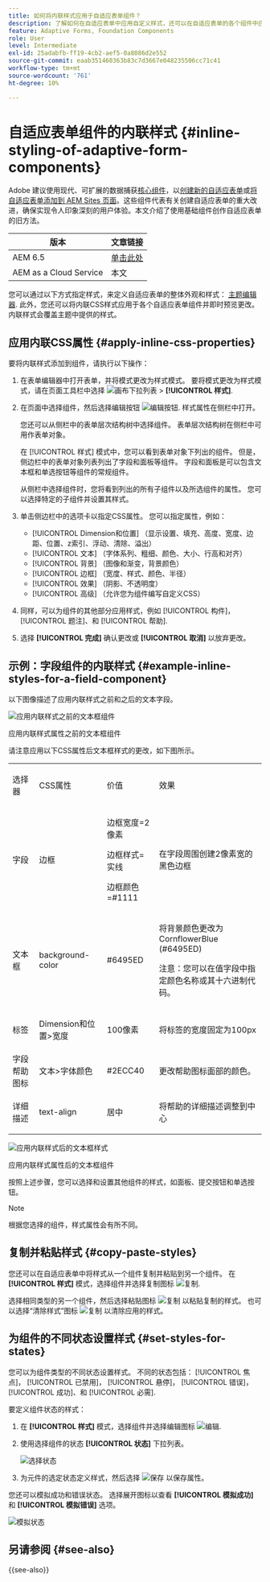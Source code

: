 ```yaml
---
title: 如何将内联样式应用于自适应表单组件？
description: 了解如何在自适应表单中应用自定义样式，还可以在自适应表单的各个组件中应用内联CSS属性。
feature: Adaptive Forms, Foundation Components
role: User
level: Intermediate
exl-id: 25adabfb-ff19-4cb2-aef5-0a8086d2e552
source-git-commit: eaab351460363b83c7d3667e048235506cc71c41
workflow-type: tm+mt
source-wordcount: '761'
ht-degree: 10%

---
```


# 自适应表单组件的内联样式 {#inline-styling-of-adaptive-form-components}

<span class="preview">Adobe 建议使用现代、可扩展的数据捕获[核心组件](https://experienceleague.adobe.com/docs/experience-manager-core-components/using/adaptive-forms/introduction.html)，以[创建新的自适应表单](/help/forms/creating-adaptive-form-core-components.md)或[将自适应表单添加到 AEM Sites 页面](/help/forms/create-or-add-an-adaptive-form-to-aem-sites-page.md)。这些组件代表有关创建自适应表单的重大改进，确保实现令人印象深刻的用户体验。本文介绍了使用基础组件创作自适应表单的旧方法。</span>

| 版本 | 文章链接 |
| -------- | ---------------------------- |
| AEM 6.5 | [单击此处](https://experienceleague.adobe.com/docs/experience-manager-65/forms/adaptive-forms-basic-authoring/inline-style-adaptive-forms.html) |
| AEM as a Cloud Service | 本文 |

您可以通过以下方式指定样式，来定义自适应表单的整体外观和样式： [主题编辑器](themes.md). 此外，您还可以将内联CSS样式应用于各个自适应表单组件并即时预览更改。 内联样式会覆盖主题中提供的样式。

## 应用内联CSS属性 {#apply-inline-css-properties}

要将内联样式添加到组件，请执行以下操作：

1. 在表单编辑器中打开表单，并将模式更改为样式模式。 要将模式更改为样式模式，请在页面工具栏中选择 ![画布下拉列表](assets/Smock_ChevronDown.svg) > **[!UICONTROL 样式]**.
1. 在页面中选择组件，然后选择编辑按钮 ![编辑按钮](assets/edit.svg). 样式属性在侧栏中打开。

   您还可以从侧栏中的表单层次结构树中选择组件。 表单层次结构树在侧栏中可用作表单对象。

   在 [!UICONTROL 样式] 模式中，您可以看到表单对象下列出的组件。 但是，侧边栏中的表单对象列表列出了字段和面板等组件。 字段和面板是可以包含文本框和单选按钮等组件的常规组件。

   从侧栏中选择组件时，您将看到列出的所有子组件以及所选组件的属性。 您可以选择特定的子组件并设置其样式。

1. 单击侧边栏中的选项卡以指定CSS属性。 您可以指定属性，例如：

   * [!UICONTROL Dimension和位置] （显示设置、填充、高度、宽度、边距、位置、z索引、浮动、清除、溢出）
   * [!UICONTROL 文本] （字体系列、粗细、颜色、大小、行高和对齐）
   * [!UICONTROL 背景] （图像和渐变，背景颜色）
   * [!UICONTROL 边框] （宽度、样式、颜色、半径）
   * [!UICONTROL 效果] （阴影、不透明度）
   * [!UICONTROL 高级] （允许您为组件编写自定义CSS）

1. 同样，可以为组件的其他部分应用样式，例如 [!UICONTROL 构件]， [!UICONTROL 题注]、和 [!UICONTROL 帮助].
1. 选择 **[!UICONTROL 完成]** 确认更改或 **[!UICONTROL 取消]** 以放弃更改。

## 示例：字段组件的内联样式 {#example-inline-styles-for-a-field-component}

以下图像描述了应用内联样式之前和之后的文本字段。

![应用内联样式之前的文本框组件](assets/no-style.png)

应用内联样式属性之前的文本框组件

请注意应用以下CSS属性后文本框样式的更改，如下图所示。

<table>
 <tbody>
  <tr>
   <td><p>选择器</p> </td>
   <td><p>CSS属性</p> </td>
   <td><p>价值</p> </td>
   <td><p>效果</p> </td>
  </tr>
  <tr>
   <td><p>字段</p> </td>
   <td><p>边框</p> </td>
   <td><p>边框宽度=2像素</p> <p>边框样式=实线</p> <p>边框颜色=#1111</p> </td>
   <td><p>在字段周围创建2像素宽的黑色边框</p> </td>
  </tr>
  <tr>
   <td><p>文本框</p> </td>
   <td><p>background-color</p> </td>
   <td><p>#6495ED</p> </td>
   <td><p>将背景颜色更改为CornflowerBlue (#6495ED)</p> <p>注意：您可以在值字段中指定颜色名称或其十六进制代码。</p> </td>
  </tr>
  <tr>
   <td><p>标签</p> </td>
   <td><p>Dimension和位置&gt;宽度</p> </td>
   <td><p>100像素</p> </td>
   <td><p>将标签的宽度固定为100px</p> </td>
  </tr>
  <tr>
   <td>字段帮助图标</td>
   <td>文本&gt;字体颜色</td>
   <td>#2ECC40</td>
   <td>更改帮助图标面部的颜色。</td>
  </tr>
  <tr>
   <td><p>详细描述</p> </td>
   <td><p>text-align</p> </td>
   <td><p>居中</p> </td>
   <td><p>将帮助的详细描述调整到中心</p> </td>
  </tr>
 </tbody>
</table>

![应用内联样式后的文本框样式](assets/applied-style.png)

应用内联样式属性后的文本框组件

按照上述步骤，您可以选择和设置其他组件的样式，如面板、提交按钮和单选按钮。

>[!NOTE]
>
>根据您选择的组件，样式属性会有所不同。

## 复制并粘贴样式 {#copy-paste-styles}

您还可以在自适应表单中将样式从一个组件复制并粘贴到另一个组件。 在 **[!UICONTROL 样式]** 模式，选择组件并选择复制图标 ![复制](assets/property-copy-icon.svg).

选择相同类型的另一个组件，然后选择粘贴图标 ![复制](assets/Smock_Paste_18_N.svg) 以粘贴复制的样式。 也可以选择“清除样式”图标 ![复制](assets/clear-style-icon.svg) 以清除应用的样式。

## 为组件的不同状态设置样式 {#set-styles-for-states}

您可以为组件类型的不同状态设置样式。 不同的状态包括： [!UICONTROL 焦点]， [!UICONTROL 已禁用]， [!UICONTROL 悬停]， [!UICONTROL 错误]， [!UICONTROL 成功]、和 [!UICONTROL 必需].

要定义组件状态的样式：

1. 在 **[!UICONTROL 样式]** 模式，选择组件并选择编辑图标 ![编辑](assets/Smock_Edit_18_N.svg).

1. 使用选择组件的状态 **[!UICONTROL 状态]** 下拉列表。

   ![选择状态](assets/select-state.png)

1. 为元件的选定状态定义样式，然后选择 ![保存](assets/save_icon.svg) 以保存属性。

您还可以模拟成功和错误状态。 选择展开图标以查看 **[!UICONTROL 模拟成功]** 和 **[!UICONTROL 模拟错误]** 选项。

![模拟状态](assets/simulate-states.png)


## 另请参阅 {#see-also}

{{see-also}}


<!--

>[!MORELIKETHIS]
>
>* [Use themes in Adaptive Form Core Components ](/help/forms/using-themes-in-core-components.md)

-->